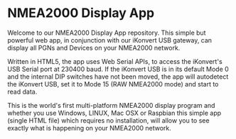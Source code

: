 # NMEA2000 Display App
Welcome to our NMEA2000 Display App repository. This simple but powerful web app, in conjunction with our iKonvert USB gateway, can display all PGNs and Devices on your NMEA2000 network. 

Written in HTML5, the app uses Web Serial APIs, to access the iKonvert's USB Serial port at 230400 baud. If the iKonvert USB is in its default Mode 0 and the internal DIP switches have not been moved, the app will autodetect the iKonvert USB, set it to Mode 15 (RAW NMEA2000 mode) and start to read data.

This is the world's first multi-platform NMEA2000 display program and whether you use Windows, LINUX, Mac OSX or Raspbian this simple app (single HTML file) which requires no installation, will allow you to see exactly what is happening on your NMEA2000 network.  
